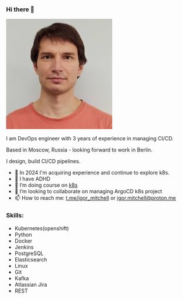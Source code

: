 ### Hi there 👋
<img src="/img/userpic.jpeg" width="290" height="300" />


I am DevOps engineer with 3 years of experience in managing CI/CD.

Based in Moscow, Russia - looking forward to work in Berlin.

I design, build CI/CD pipelines. 
- 🌱 In 2024 I'm acquiring experience and continue to explore k8s.
- 🥷 I have ADHD
- 🔭 I’m doing course on [k8s](https://lk.rebrainme.com/kubernetesv2)
- 👯 I’m looking to collaborate on managing ArgoCD k8s project
- 📫 How to reach me: [t.me/igor_mitchell](https://t.me/igor_mitchell) or [igor.mitchell@proton.me](mailto:igor.mitchell@proton.me)

### Skills:
- Kubernetes(openshift)
- Python
- Docker
- Jenkins
- PostgreSQL
- Elasticsearch
- Linux
- Git
- Kafka
- Atlassian Jira
- REST

<!--
**aelphias/aelphias** is a ✨ _special_ ✨ repository because its `README.md` (this file) appears on your GitHub profile.
I design, build CI/CD pipelines using gitlab inhouse solution. 
Here are some ideas to get you started:

- 🔭 I’m currently working on ...
- 🌱 I’m currently learning ...
- 👯 I’m looking to collaborate on ...
- 🤔 I’m looking for help with ...
- 💬 Ask me about ...
- 📫 How to reach me: ...
- 😄 Pronouns: ...
- ⚡ Fun fact: ...
-->
